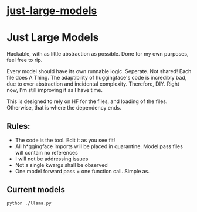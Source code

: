 # [just-large-models](https://github.com/yacineMTB/just-large-models)

# Just Large Models
Hackable, with as little abstraction as possible. Done for my own purposes, feel free to rip.

Every model should have its own runnable logic. Seperate. Not shared! Each file does A Thing. The adaptibility of huggingface's code is incredibly bad, due to over abstraction and incidental complexity. Therefore, DIY. Right now, I'm still improving it as I have time.

This is designed to rely on HF for the files, and loading of the files. Otherwise, that is where the dependency ends.

## Rules:
- The code is the tool. Edit it as you see fit!
- All h*ggingface imports will be placed in quarantine. Model pass files will contain no references
- I will not be addressing issues
- Not a single kwargs shall be observed
- One model forward pass = one function call. Simple as.

## Current models
```
python ./llama.py
```
